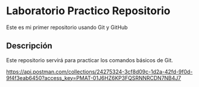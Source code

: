 # Laboratorio Practico Repositorio

Este es mi primer repositorio usando Git y GitHub

## Descripción
Este repositorio servirá para practicar los comandos básicos de Git.

https://api.postman.com/collections/24275324-3cf8d09c-1d2a-42fd-9f0d-9f4f3eab6450?access_key=PMAT-01J6HZ6KP3FQSRNNRCDN7NB4J7
